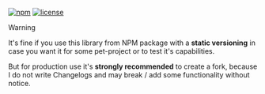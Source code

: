 [![npm](https://img.shields.io/npm/v/effector-shared-utils)](https://www.npmjs.com/package/effector-shared-utils) 
[![license](https://img.shields.io/npm/l/effector-shared-utils)](https://github.com/js2me/effector-shared-utils/blob/master/LICENSE)  


> [!WARNING]  
> It's fine if you use this library from NPM package with a **static versioning** in case you
> want it for some pet-project or to test it's capabilities.
>
> But for production use it's **strongly recommended** to create a fork, because I do not write
> Changelogs and may break / add some functionality without notice.  

